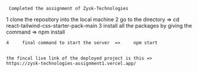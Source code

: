      Completed the assignment of Zysk-Technologies 
   1         clone the repository into the local machine 
   2         go to the directory    =>       cd react-tailwind-css-starter-pack-main
   3        install all the packages by giving the command  =>   npm install 
             
    4     final command to start the server  =>     npm start       


    the fincal live link of the deployed project is this =>        https://zysk-technologies-assignment1.vercel.app/

         
